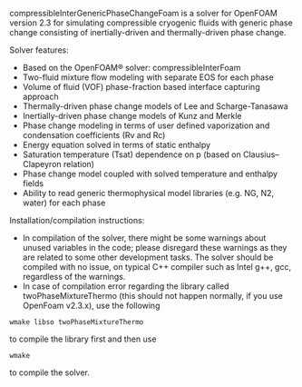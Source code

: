 compressibleInterGenericPhaseChangeFoam is a solver for OpenFOAM version 2.3 for simulating compressible cryogenic fluids with generic phase change consisting of inertially-driven and thermally-driven phase change.

Solver features:

- Based on the OpenFOAM® solver: compressibleInterFoam 
- Two-fluid mixture flow modeling with separate EOS for each phase 
- Volume of fluid (VOF) phase-fraction based interface capturing approach
- Thermally-driven phase change models of Lee and Scharge-Tanasawa
- Inertially-driven phase change models of Kunz and Merkle 
- Phase change modeling in terms of user defined vaporization and condensation coefficients (Rv and Rc)
- Energy equation solved in terms of static enthalpy 
- Saturation temperature (Tsat) dependence on p (based on Clausius–Clapeyron relation)
- Phase change model coupled with solved temperature and enthalpy fields 
- Ability to read generic thermophysical model libraries (e.g. NG, N2, water) for each phase


Installation/compilation instructions:

- In compilation of the solver, there might be some warnings about unused variables in the code; please disregard these warnings as they are related to some other development tasks. The solver should be compiled with no issue, on typical C++ compiler such as Intel g++, gcc, regardless of the warnings.  
- In case of compilation error regarding the library called twoPhaseMixtureThermo (this should not happen normally, if you use OpenFoam v2.3.x), use the following 

 ```wmake libso twoPhaseMixtureThermo```
 
to compile the library first and then use

```wmake```

to compile the solver. 
